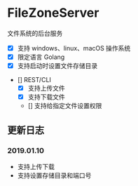 # FileZoneServer
文件系统的后台服务

- [x] 支持 windows、linux、macOS 操作系统
- [x] 限定语言 Golang
- [x] 支持启动时设置文件存储目录
- [] REST/CLI
  - [x] 支持上传文件
  - [x] 支持下载文件
  - [] 支持给指定文件设置权限

## 更新日志

### 2019.01.10

- 支持上传下载
- 支持设置存储目录和端口号